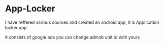 # App-Locker

I have reffered various sources and created an android app, it is Application locker app

it consists of google ads you can change admob unit id with yours
